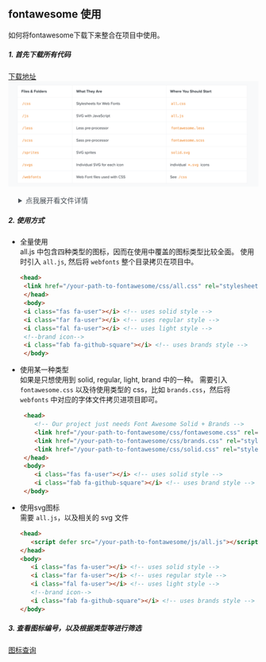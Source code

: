 ## fontawesome 使用

如何将fontawesome下载下来整合在项目中使用。

##### 1. 首先下载所有代码
[下载地址](https://fontawesome.com/v5.15/how-to-use/on-the-web/setup/hosting-font-awesome-yourself)
![](images/fontawesome@2x.png)

<details style="margin-left:20px;color:#495057;">
  <summary>点我展开看文件详情</summary>
  <pre><code>
fontawesome-free-5.15.3-web
├─ LICENSE.txt
├─ attribution.js
├─ css
│  ├─ all.css
│  ├─ all.min.css
│  ├─ brands.css
│  ├─ brands.min.css
│  ├─ fontawesome.css
│  ├─ fontawesome.min.css
│  ├─ regular.css
│  ├─ regular.min.css
│  ├─ solid.css
│  ├─ solid.min.css
│  ├─ svg-with-js.css
│  ├─ svg-with-js.min.css
│  ├─ v4-shims.css
│  └─ v4-shims.min.css
├─ js
│  ├─ all.js
│  ├─ all.min.js
│  ├─ brands.js
│  ├─ brands.min.js
│  ├─ conflict-detection.js
│  ├─ conflict-detection.min.js
│  ├─ fontawesome.js
│  ├─ fontawesome.min.js
│  ├─ regular.js
│  ├─ regular.min.js
│  ├─ solid.js
│  ├─ solid.min.js
│  ├─ v4-shims.js
│  └─ v4-shims.min.js
├─ less
│  ├─ _animated.less
│  ├─ _bordered-pulled.less
│  ├─ _core.less
│  ├─ _fixed-width.less
│  ├─ _icons.less
│  ├─ _larger.less
│  ├─ _list.less
│  ├─ _mixins.less
│  ├─ _rotated-flipped.less
│  ├─ _screen-reader.less
│  ├─ _shims.less
│  ├─ _stacked.less
│  ├─ _variables.less
│  ├─ brands.less
│  ├─ fontawesome.less
│  ├─ regular.less
│  ├─ solid.less
│  └─ v4-shims.less
├─ metadata
│  ├─ categories.yml
│  ├─ icons.json
│  ├─ icons.yml
│  ├─ shims.json
│  ├─ shims.yml
│  └─ sponsors.yml
├─ scss
│  ├─ _animated.scss
│  ├─ _bordered-pulled.scss
│  ├─ _core.scss
│  ├─ _fixed-width.scss
│  ├─ _icons.scss
│  ├─ _larger.scss
│  ├─ _list.scss
│  ├─ _mixins.scss
│  ├─ _rotated-flipped.scss
│  ├─ _screen-reader.scss
│  ├─ _shims.scss
│  ├─ _stacked.scss
│  ├─ _variables.scss
│  ├─ brands.scss
│  ├─ fontawesome.scss
│  ├─ regular.scss
│  ├─ solid.scss
│  └─ v4-shims.scss
├─ sprites
│  ├─ brands.svg
│  ├─ regular.svg
│  └─ solid.svg
├─ svgs
│  ├─ .DS_Store
│  ├─ brands
│  │  ├─ 500px.svg
│  │  ├─ accessible-icon.svg
│  │  ├─ accusoft.svg
|  |  └─...
│  └─ solid
│     ├─ ad.svg
│     ├─ address-book.svg
│     └─ ...
└─ webfonts
   ├─ fa-brands-400.eot
   ├─ fa-brands-400.svg
   ├─ fa-brands-400.ttf
   ├─ fa-brands-400.woff
   ├─ fa-brands-400.woff2
   ├─ fa-regular-400.eot
   ├─ fa-regular-400.svg
   ├─ fa-regular-400.ttf
   ├─ fa-regular-400.woff
   ├─ fa-regular-400.woff2
   ├─ fa-solid-900.eot
   ├─ fa-solid-900.svg
   ├─ fa-solid-900.ttf
   ├─ fa-solid-900.woff
   └─ fa-solid-900.woff2
  </code></pre>
</details>

##### 2. 使用方式
- 全量使用  
  all.js 中包含四种类型的图标，因而在使用中覆盖的图标类型比较全面。
  使用时引入 `all.js`, 然后将 `webfonts` 整个目录拷贝在项目中。
  ```html
  <head>
   <link href="/your-path-to-fontawesome/css/all.css" rel="stylesheet"> <!--load all styles -->
   </head>
   <body>
   <i class="fas fa-user"></i> <!-- uses solid style -->
   <i class="far fa-user"></i> <!-- uses regular style -->
   <i class="fal fa-user"></i> <!-- uses light style -->
   <!--brand icon-->
   <i class="fab fa-github-square"></i> <!-- uses brands style -->
   </body>
  ```
- 使用某一种类型  
  如果是只想使用到 solid, regular, light, brand 中的一种。
  需要引入 `fontawesome.css` 以及待使用类型的 css，比如 `brands.css`，然后将 `webfonts` 中对应的字体文件拷贝进项目即可。
  ```html
   <head>
      <!-- Our project just needs Font Awesome Solid + Brands -->
      <link href="/your-path-to-fontawesome/css/fontawesome.css" rel="stylesheet">
      <link href="/your-path-to-fontawesome/css/brands.css" rel="stylesheet">
      <link href="/your-path-to-fontawesome/css/solid.css" rel="stylesheet">
   </head>
   <body>
      <i class="fas fa-user"></i> <!-- uses solid style -->
      <i class="fab fa-github-square"></i> <!-- uses brand style -->
   </body>
  ```

- 使用svg图标  
   需要 `all.js`，以及相关的 svg 文件
   ```html
   <head>
      <script defer src="/your-path-to-fontawesome/js/all.js"></script> <!--load all styles -->
   </head>
   <body>
      <i class="fas fa-user"></i> <!-- uses solid style -->
      <i class="far fa-user"></i> <!-- uses regular style -->
      <i class="fal fa-user"></i> <!-- uses light style -->
      <!--brand icon-->
      <i class="fab fa-github-square"></i> <!-- uses brands style -->
   </body>
   ```

##### 3. 查看图标编号，以及根据类型等进行筛选
[图标查询](https://fontawesome.com/v5.15/icons?d=gallery&p=2&q=book&s=solid)

